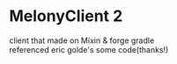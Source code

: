 # MelonyClient 2
client that made on Mixin & forge gradle\
referenced eric golde's some code(thanks!)